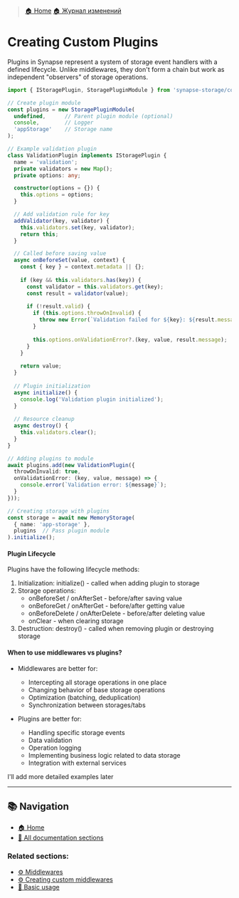 > [🏠 Home](../../README.md)
> [🏠 Журнал изменений](../../CHANGELOG.md)

# Creating Custom Plugins

Plugins in Synapse represent a system of storage event handlers with a defined lifecycle. Unlike middlewares, they don't form a chain but work as independent "observers" of storage operations.

```typescript
import { IStoragePlugin, StoragePluginModule } from 'synapse-storage/core';

// Create plugin module
const plugins = new StoragePluginModule(
  undefined,      // Parent plugin module (optional)
  console,        // Logger
  'appStorage'    // Storage name
);

// Example validation plugin
class ValidationPlugin implements IStoragePlugin {
  name = 'validation';
  private validators = new Map();
  private options: any;

  constructor(options = {}) {
    this.options = options;
  }

  // Add validation rule for key
  addValidator(key, validator) {
    this.validators.set(key, validator);
    return this;
  }

  // Called before saving value
  async onBeforeSet(value, context) {
    const { key } = context.metadata || {};
    
    if (key && this.validators.has(key)) {
      const validator = this.validators.get(key);
      const result = validator(value);
      
      if (!result.valid) {
        if (this.options.throwOnInvalid) {
          throw new Error(`Validation failed for ${key}: ${result.message}`);
        }
        
        this.options.onValidationError?.(key, value, result.message);
      }
    }
    
    return value;
  }
  
  // Plugin initialization
  async initialize() {
    console.log('Validation plugin initialized');
  }
  
  // Resource cleanup
  async destroy() {
    this.validators.clear();
  }
}

// Adding plugins to module
await plugins.add(new ValidationPlugin({
  throwOnInvalid: true,
  onValidationError: (key, value, message) => {
    console.error(`Validation error: ${message}`);
  }
}));

// Creating storage with plugins
const storage = await new MemoryStorage(
  { name: 'app-storage' },
  plugins  // Pass plugin module
).initialize();
```

#### Plugin Lifecycle

Plugins have the following lifecycle methods:

1. Initialization: initialize() - called when adding plugin to storage
2. Storage operations:
    - onBeforeSet / onAfterSet - before/after saving value
    - onBeforeGet / onAfterGet - before/after getting value
    - onBeforeDelete / onAfterDelete - before/after deleting value
    - onClear - when clearing storage
3. Destruction: destroy() - called when removing plugin or destroying storage

#### When to use middlewares vs plugins?

- Middlewares are better for:
    - Intercepting all storage operations in one place
    - Changing behavior of base storage operations
    - Optimization (batching, deduplication)
    - Synchronization between storages/tabs

- Plugins are better for:
    - Handling specific storage events
    - Data validation
    - Operation logging
    - Implementing business logic related to data storage
    - Integration with external services


I'll add more detailed examples later

___

## 📚 Navigation

- [🏠 Home](../../README.md)
- [📖 All documentation sections](../../README.md#-documentation)

### Related sections:
- [⚙️ Middlewares](./middlewares.md)
- [⚙️ Creating custom middlewares](./custom-middlewares.md)
- [🚀 Basic usage](./basic-usage.md)
